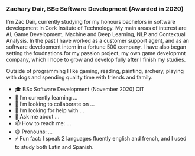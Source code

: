 ### Zachary Dair, BSc Software Development (Awarded in 2020)

I'm Zac Dair, currently studying for my honours bachelors in software development in Cork Insitute of Technology.
My main areas of interest are AI, Game Development, Machine and Deep Learning, NLP and Contextual Analysis.
In the past I have worked as a customer support agent, and as an software development intern in a fortune 500 company.
I have also began setting the foudnations for my passion project, my own game developmnt company, which I hope to grow and develop fully after I finish my studies.

Outside of programming I like gaming, reading, painting, archery, playing with dogs and spending quality time with friends and family.

- :mortar_board: BSc Software Development (November 2020) CIT
- 🌱 I’m currently learning ...
- 👯 I’m looking to collaborate on ...
- 🤔 I’m looking for help with ...
- 💬 Ask me about ...
- 📫 How to reach me: ...
- 😄 Pronouns: ...
- ⚡ Fun fact: I speak 2 languages fluently english and french, and I used to study both Latin and Spanish.

